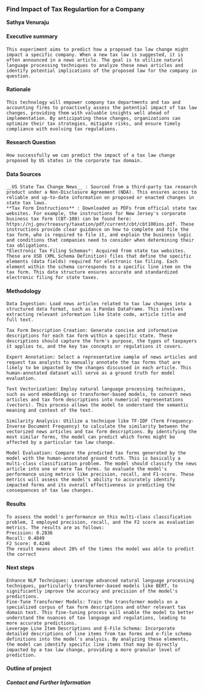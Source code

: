 ### Find Impact of Tax Regulartion for a Company

**Sathya Venuraju**

#### Executive summary
    This experiment aims to predict how a proposed tax law change might impact a specific company. When a new tax law is suggested, it is often announced in a news article. The goal is to utilize natural language processing techniques to analyze these news articles and identify potential implications of the proposed law for the company in question.
#### Rationale
    This technology will empower company tax departments and tax and accounting firms to proactively assess the potential impact of tax law changes, providing them with valuable insights well ahead of implementation. By anticipating these changes, organizations can optimize their tax strategies, mitigate risks, and ensure timely compliance with evolving tax regulations.

#### Research Question
    How successfully we can predict the impact of a tax law change proposed by US states in the corporate tax domain. 

#### Data Sources
    __US State Tax Change News__ : Sourced from a third-party tax research product under a Non-Disclosure Agreement (NDA). This ensures access to reliable and up-to-date information on proposed or enacted changes in state tax laws.
    **Tax Form Instructions** : Downloaded as PDFs from official state tax websites. For example, the instructions for New Jersey's corporate business tax form (CBT-100) can be found here: https://nj.gov/treasury/taxation/pdf/current/cbt/cbt100ins.pdf. These instructions provide clear guidance on how to complete and file the tax form, who is required to file it, and explain the business logic and conditions that companies need to consider when determining their tax obligations.
    *Electronic Tax Filing Schemas*: Acquired from state tax websites. These are XSD (XML Schema Definition) files that define the specific elements (data fields) required for electronic tax filing. Each element within the schema corresponds to a specific line item on the tax form. This data structure ensures accurate and standardized electronic filing for state taxes.

#### Methodology
    Data Ingestion: Load news articles related to tax law changes into a structured data format, such as a Pandas DataFrame. This involves extracting relevant information like State code, article title and full text.

    Tax Form Description Creation: Generate concise and informative descriptions for each tax form within a specific state. These descriptions should capture the form's purpose, the types of taxpayers it applies to, and the key tax concepts or regulations it covers.

    Expert Annotation: Select a representative sample of news articles and request tax analysts to manually annotate the tax forms that are likely to be impacted by the changes discussed in each article. This human-annotated dataset will serve as a ground truth for model evaluation.

    Text Vectorization: Employ natural language processing techniques, such as word embeddings or transformer-based models, to convert news articles and tax form descriptions into numerical representations (vectors). This process allows the model to understand the semantic meaning and context of the text.

    Similarity Analysis: Utilize a technique like TF-IDF (Term Frequency-Inverse Document Frequency) to calculate the similarity between the vectorized news articles and tax form descriptions. By identifying the most similar forms, the model can predict which forms might be affected by a particular tax law change.

    Model Evaluation: Compare the predicted tax forms generated by the model with the human-annotated ground truth. This is basically a multi-class classification problem. The model should classify the news article into one or more Tax forms. So evaluate the model's performance using metrics like precision, recall, and F1-score. These metrics will assess the model's ability to accurately identify impacted forms and its overall effectiveness in predicting the consequences of tax law changes.

#### Results
    To assess the model's performance on this multi-class classification problem, I employed precision, recall, and the F2 score as evaluation metrics. The results are as follows:
    Precision: 0.2836
    Recall: 0.4849
    F2 Score: 0.4246
    The result means about 28% of the times the model was able to predict the correct
#### Next steps
    Enhance NLP Techniques: Leverage advanced natural language processing techniques, particularly transformer-based models like BERT, to significantly improve the accuracy and precision of the model's predictions.
    Fine-Tune Transformer Models: Train the transformer models on a specialized corpus of tax form descriptions and other relevant tax domain text. This fine-tuning process will enable the model to better understand the nuances of tax language and regulations, leading to more accurate predictions.
    Leverage Line Item Descriptions and E-File Schema: Incorporate detailed descriptions of line items from tax forms and e-file schema definitions into the model's analysis. By analyzing these elements, the model can identify specific line items that may be directly impacted by a tax law change, providing a more granular level of prediction.


#### Outline of project


##### Contact and Further Information
